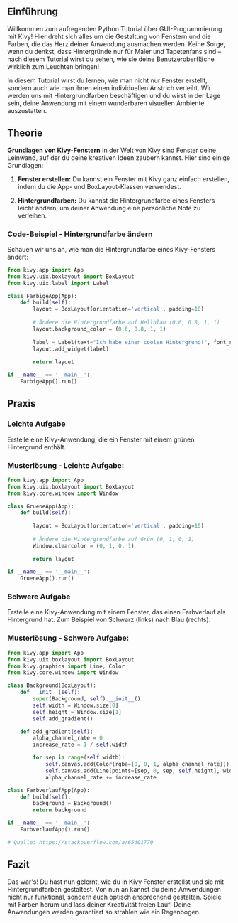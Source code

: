 ## Einführung
Willkommen zum aufregenden Python Tutorial über GUI-Programmierung mit Kivy! Hier dreht sich alles um die Gestaltung von Fenstern und die Farben, die das Herz deiner Anwendung ausmachen werden. Keine Sorge, wenn du denkst, dass Hintergründe nur für Maler und Tapetenfans sind – nach diesem Tutorial wirst du sehen, wie sie deine Benutzeroberfläche wirklich zum Leuchten bringen!

In diesem Tutorial wirst du lernen, wie man nicht nur Fenster erstellt, sondern auch wie man ihnen einen individuellen Anstrich verleiht. Wir werden uns mit Hintergrundfarben beschäftigen und du wirst in der Lage sein, deine Anwendung mit einem wunderbaren visuellen Ambiente auszustatten.

## Theorie
**Grundlagen von Kivy-Fenstern**
In der Welt von Kivy sind Fenster deine Leinwand, auf der du deine kreativen Ideen zaubern kannst. Hier sind einige Grundlagen:
1. **Fenster erstellen:** Du kannst ein Fenster mit Kivy ganz einfach erstellen, indem du die App- und BoxLayout-Klassen verwendest.

2. **Hintergrundfarben:** Du kannst die Hintergrundfarbe eines Fensters leicht ändern, um deiner Anwendung eine persönliche Note zu verleihen.

### Code-Beispiel - Hintergrundfarbe ändern
Schauen wir uns an, wie man die Hintergrundfarbe eines Kivy-Fensters ändert:

```python
from kivy.app import App
from kivy.uix.boxlayout import BoxLayout
from kivy.uix.label import Label

class FarbigeApp(App):
    def build(self):
        layout = BoxLayout(orientation='vertical', padding=10)
        
        # Ändere die Hintergrundfarbe auf Hellblau (0.6, 0.8, 1, 1)
        layout.background_color = (0.6, 0.8, 1, 1)
        
        label = Label(text="Ich habe einen coolen Hintergrund!", font_size=20)
        layout.add_widget(label)
        
        return layout

if __name__ == '__main__':
    FarbigeApp().run()
```
## Praxis
### Leichte Aufgabe
Erstelle eine Kivy-Anwendung, die ein Fenster mit einem grünen Hintergrund enthält.

### Musterlösung - Leichte Aufgabe:

```python
from kivy.app import App
from kivy.uix.boxlayout import BoxLayout
from kivy.core.window import Window

class GrueneApp(App):
    def build(self):
        
        layout = BoxLayout(orientation='vertical', padding=10)
        
        # Ändere die Hintergrundfarbe auf Grün (0, 1, 0, 1)
        Window.clearcolor = (0, 1, 0, 1)
        
        return layout

if __name__ == '__main__':
    GrueneApp().run()
```

### Schwere Aufgabe
Erstelle eine Kivy-Anwendung mit einem Fenster, das einen Farbverlauf als Hintergrund hat. Zum Beispiel von Schwarz (links) nach Blau (rechts).

### Musterlösung - Schwere Aufgabe:
```python
from kivy.app import App
from kivy.uix.boxlayout import BoxLayout
from kivy.graphics import Line, Color
from kivy.core.window import Window

class Background(BoxLayout):
    def __init__(self):
        super(Background, self).__init__()
        self.width = Window.size[0]
        self.height = Window.size[1]
        self.add_gradient()

    def add_gradient(self):
        alpha_channel_rate = 0
        increase_rate = 1 / self.width

        for sep in range(self.width):
            self.canvas.add(Color(rgba=(0, 0, 1, alpha_channel_rate)))
            self.canvas.add(Line(points=[sep, 0, sep, self.height], width=1))
            alpha_channel_rate += increase_rate

class FarbverlaufApp(App):
    def build(self):
        background = Background()
        return background

if __name__ == '__main__':
    FarbverlaufApp().run()

# Quelle: https://stackoverflow.com/a/65401770
```

## Fazit
Das war's! Du hast nun gelernt, wie du in Kivy Fenster erstellst und sie mit Hintergrundfarben gestaltest. Von nun an kannst du deine Anwendungen nicht nur funktional, sondern auch optisch ansprechend gestalten. Spiele mit Farben herum und lass deiner Kreativität freien Lauf! Deine Anwendungen werden garantiert so strahlen wie ein Regenbogen.
